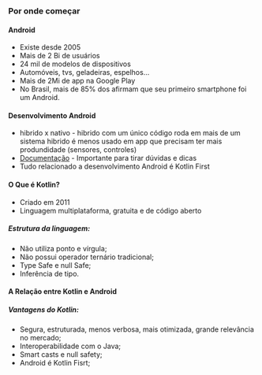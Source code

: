 ### Por onde começar
#### Android
- Existe desde 2005
- Mais de 2 Bi de usuários
- 24 mil de modelos de dispositivos
- Automóveis, tvs, geladeiras, espelhos...
- Mais de 2Mi de app na Google Play
- No Brasil, mais de 85% dos afirmam que seu primeiro smartphone foi um Android.

#### Desenvolvimento Android
- hibrido x nativo - hibrido com um único código roda em mais de um sistema 
  hibrido é menos usado em app que precisam ter mais produndidade (sensores, controles)
- [Documentação](https://developer.android.com/docs) - Importante para tirar dúvidas e dicas
- Tudo relacionado a desenvolvimento Android é Kotlin First

#### O Que é Kotlin?

- Criado em 2011 
- Linguagem multiplataforma, gratuita e de código aberto 
##### Estrutura da linguagem:
- Não utiliza ponto e vírgula; 
- Não possui operador ternário tradicional; 
- Type Safe e null Safe;
- Inferência de tipo.

#### A Relação entre Kotlin e Android
##### Vantagens do Kotlin:
- Segura, estruturada, menos verbosa, mais otimizada, grande relevância no mercado;
- Interoperabilidade com o Java; 
- Smart casts e null safety; 
- Android é Kotlin Fisrt;





